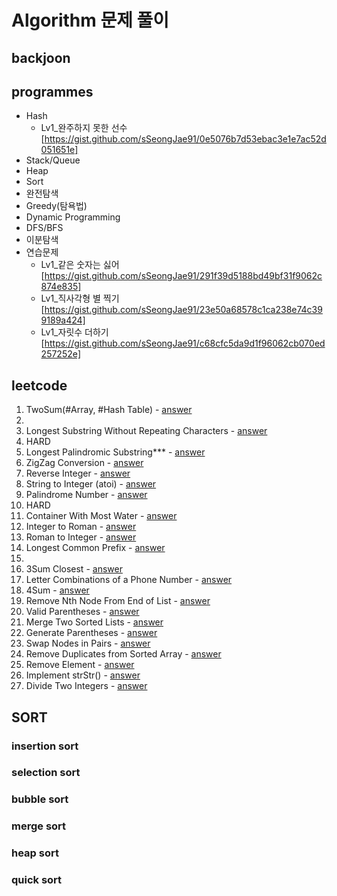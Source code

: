 # Algorithm 문제 풀이

## backjoon

## programmes
* Hash
  - Lv1_완주하지 못한 선수
  [https://gist.github.com/sSeongJae91/0e5076b7d53ebac3e1e7ac52d051651e]
* Stack/Queue
* Heap
* Sort
* 완전탐색
* Greedy(탐욕법)
* Dynamic Programming
* DFS/BFS
* 이분탐색
* 연습문제
  - Lv1_같은 숫자는 싫어
  [https://gist.github.com/sSeongJae91/291f39d5188bd49bf31f9062c874e835]
  - Lv1_직사각형 별 찍기
  [https://gist.github.com/sSeongJae91/23e50a68578c1ca238e74c399189a424]
  - Lv1_자릿수 더하기
  [https://gist.github.com/sSeongJae91/c68cfc5da9d1f96062cb070ed257252e]

## leetcode
1. TwoSum(#Array, #Hash Table) - [answer](https://gist.github.com/sSeongJae91/777ce54b6636fe0ef9bfc303ff84812a)
1.
1. Longest Substring Without Repeating Characters - [answer](https://gist.github.com/sSeongJae91/4180eb263ebdd5501db9a196e83faad8)
1. HARD
1. Longest Palindromic Substring*** - [answer](https://gist.github.com/sSeongJae91/e5a4137da7eae00e329f134dc8655726)
1. ZigZag Conversion - [answer](https://gist.github.com/sSeongJae91/85ee012d5ba72f3c5868f248eb447715)
1. Reverse Integer - [answer](https://gist.github.com/sSeongJae91/fc43d416f49a85ab37719c7fef7de28f)
1. String to Integer (atoi) - [answer](https://gist.github.com/sSeongJae91/339afe1712df2ade024fd0b2760b0ee9)
1. Palindrome Number - [answer](https://gist.github.com/sSeongJae91/e033e5bc13b11135000861b8a333f54f)
1. HARD
1. Container With Most Water - [answer](https://gist.github.com/sSeongJae91/2883c80a3791c9fa4e3216228fdf298b)
1. Integer to Roman - [answer](https://gist.github.com/sSeongJae91/d8e8925c23d8598c93ef45ee4e7ebe39)
1. Roman to Integer - [answer](https://gist.github.com/sSeongJae91/50f4f92480d8a8849f2a81214a43ce06)
1. Longest Common Prefix - [answer](https://gist.github.com/sSeongJae91/11c640a1d4054f1243e46fd871cd7dce)
1.
1. 3Sum Closest - [answer](https://gist.github.com/sSeongJae91/09b17c9a1870a95faf1306451df401bb)
1. Letter Combinations of a Phone Number - [answer](https://gist.github.com/sSeongJae91/f9e1e1273eb3ab02b74c1141f37ae825)
1. 4Sum - [answer](https://gist.github.com/sSeongJae91/bd0e519aafe88a7c6fe705f1885c404a)
1. Remove Nth Node From End of List - [answer](https://gist.github.com/sSeongJae91/e395752ffaf5c811ebd65415d9704452)
1. Valid Parentheses - [answer](https://gist.github.com/sSeongJae91/d7735f4e8fd8a8ec107d4bd9c9d302bb)
1. Merge Two Sorted Lists - [answer](https://gist.github.com/sSeongJae91/b7809c457d6f3053c41e8af67a4e8956)
1. Generate Parentheses - [answer](https://gist.github.com/sSeongJae91/982865ce30e019731915f742c31525b8)
1. Swap Nodes in Pairs - [answer](https://gist.github.com/sSeongJae91/c0d9c3eb445acaf2fe771730c3ac5890)
1. Remove Duplicates from Sorted Array - [answer](https://gist.github.com/sSeongJae91/8861a67a4a91eec56d52a74f48dfd936)
1. Remove Element - [answer](https://gist.github.com/sSeongJae91/3b8add6b52ec379466ccf554146a40d3)
1. Implement strStr() - [answer](https://gist.github.com/sSeongJae91/9d30e2aeffba2878d97eafdc8736f0f4)
1. Divide Two Integers - [answer](https://gist.github.com/sSeongJae91/d521e009695dcb8d832bc5bd1be35ed8)

## SORT
### insertion sort
### selection sort
### bubble sort
### merge sort
### heap sort
### quick sort
